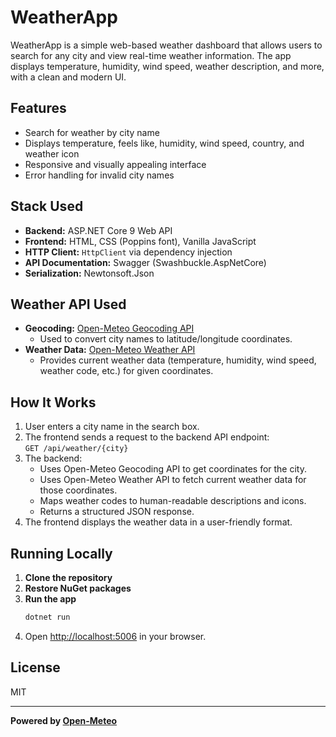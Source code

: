 # WeatherApp
WeatherApp is a simple web-based weather dashboard that allows users to search for any city and view real-time weather information. The app displays temperature, humidity, wind speed, weather description, and more, with a clean and modern UI.

## Features
- Search for weather by city name
- Displays temperature, feels like, humidity, wind speed, country, and weather icon
- Responsive and visually appealing interface
- Error handling for invalid city names

## Stack Used
- **Backend:** ASP.NET Core 9 Web API
- **Frontend:** HTML, CSS (Poppins font), Vanilla JavaScript
- **HTTP Client:** `HttpClient` via dependency injection
- **API Documentation:** Swagger (Swashbuckle.AspNetCore)
- **Serialization:** Newtonsoft.Json

## Weather API Used
- **Geocoding:** [Open-Meteo Geocoding API](https://open-meteo.com/)
  - Used to convert city names to latitude/longitude coordinates.
- **Weather Data:** [Open-Meteo Weather API](https://open-meteo.com/)
  - Provides current weather data (temperature, humidity, wind speed, weather code, etc.) for given coordinates.

## How It Works
1. User enters a city name in the search box.
2. The frontend sends a request to the backend API endpoint:  
   `GET /api/weather/{city}`
3. The backend:
    - Uses Open-Meteo Geocoding API to get coordinates for the city.
    - Uses Open-Meteo Weather API to fetch current weather data for those coordinates.
    - Maps weather codes to human-readable descriptions and icons.
    - Returns a structured JSON response.
4. The frontend displays the weather data in a user-friendly format.

## Running Locally
1. **Clone the repository**
2. **Restore NuGet packages**
3. **Run the app**
   ```sh
   dotnet run
   ```
4. Open [http://localhost:5006](http://localhost:5006) in your browser.

## License

MIT

---

**Powered by [Open-Meteo](https://open-meteo.com/)**
